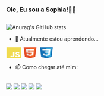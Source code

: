 ### Oie, Eu sou a Sophia!👋😸<br>
##

![Anurag's GitHub stats](https://github-readme-stats.vercel.app/api?username=sophiaamaral&rank_icon=github&theme=tokyonight)

- 🌱 Atualmente estou aprendendo... 
<p style="display: inline_block">
  <img align="center" alt="Sophi-Js" height="30" width="40" src="https://raw.githubusercontent.com/devicons/devicon/master/icons/javascript/javascript-plain.svg">
  <img align="center" alt="Sophi-HTML" height="30" width="40" src="https://raw.githubusercontent.com/devicons/devicon/master/icons/html5/html5-original.svg">
  <img align="center" alt="Sophi-CSS" height="30" width="40" src="https://raw.githubusercontent.com/devicons/devicon/master/icons/css3/css3-original.svg">
</p>

- 📫 Como chegar até mim:

##

<div> 
  <a href="https://instagram.com/sophia__amarall" target="_blank"><img src="https://img.shields.io/badge/-Instagram-%23E4405F?style=for-the-badge&logo=instagram&logoColor=white" target="_blank"></a>
<a href="https://discord.gg/wagxzStdcR" target="_blank"><img src="https://img.shields.io/badge/Discord-7289DA?style=for-the-badge&logo=discord&logoColor=white" target="_blank"></a> 
<a href = "[mailtososo.amaral05@gmail.com](https://mail.google.com/mail/u/0/#inbox)"target="_blank"><img src="https://img.shields.io/badge/-Gmail-%23333?style=for-the-badge&logo=gmail&logoColor=white" target="_blank"></a>
<a href="https://www.linkedin.com/in/rafaella-ballerini-45875016a" target="_blank"><img src="https://img.shields.io/badge/-LinkedIn-%230077B5?style=for-the-badge&logo=linkedin&logoColor=white" target="_blank"></a> 
  <a href="" target="_blank"><img src="https://img.shields.io/badge/WhatsApp-25D366?style=for-the-badge&logo=whatsapp&logoColor=white" target="_blank"></a> 
</div>

